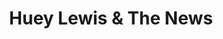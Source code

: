 ---
title: "Huey Lewis & The News"
summary: "Formed: 1978 // Corte Madera, CA, United States Members: Huey Lewis Johnny Colla Bill Gibson John Pierce 1995 - Sean Hopper Stef Burns 2000 - \"The News Brothers\" 1994 - Marvin McFadden Rob Sudduth Former members: Mario Cipollina 1979 - 1995 Chris Hayes 1979 - 2000 Ron Stallings 1994 - 2009"
slug: "huey-lewis-the-news"
image: "huey-lewis-the-news.jpg"
apple_music_artist_url: "https://music.apple.com/gb/artist/huey-lewis-the-news/13793427"
wikipedia_url: "none"
---